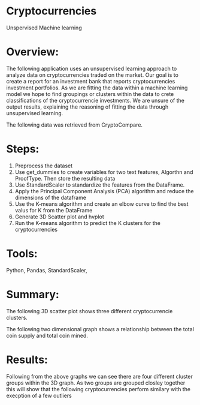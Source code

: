 # Cryptocurrencies
Unspervised Machine learning

# Overview:
The following application uses an unsupervised learning approach to analyze data on cryptocurrencies traded on the market. Our goal is to create a report for an investment bank that reports cryptocurrencies investment portfolios. As we are fitting the data within a machine learning model we hope to find groupings or clusters within the data to crete classifications of the cryptocurrencie investments. We are unsure of the output results, explaining the reasoning of fitting the data through unsupervised learning.

The following data was retrieved from CryptoCompare.

# Steps:
1. Preprocess the dataset
2. Use get_dummies to create variables for two text features, Algorthn and ProofType. Then store the resulting data
3. Use StandardScaler to standardize the features from the DataFrame.
4. Apply the Principal Component Analysis (PCA) algorithm and reduce the dimensions of the dataframe
5. Use the K-means algorithm and create an elbow curve to find the best valus for K from the DataFrame
6. Generate 3D Scatter plot and hvplot
7. Run the K-means algorithm to predict the K clusters for the cryptocurrencies

# Tools:
Python, Pandas, StandardScaler, 

# Summary:
The following 3D scatter plot shows three different cryptocurrencie clusters.

The following two dimensional graph shows a relationship between the total coin supply and total coin mined. 

# Results:

Following from the above graphs we can see there are four different cluster groups within the 3D graph. As two groups are grouped closley together this will show that the following cryptocurrencies perform similary with the execption of a few outliers
